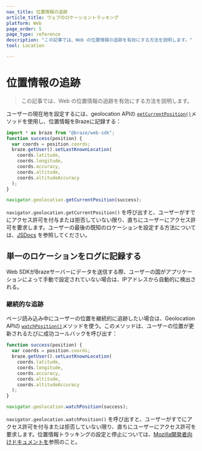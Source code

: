 ```yaml
---
nav_title: 位置情報の追跡
article_title: ウェブのロケーショントラッキング
platform: Web
page_order: 5
page_type: reference
description: "この記事では、Web の位置情報の追跡を有効にする方法を説明します。"
tool: Location

---
```


# 位置情報の追跡

> この記事では、Web の位置情報の追跡を有効にする方法を説明します。

ユーザーの現在地を設定するには、geolocation APIの [`getCurrentPosition()`][0]メソッドを使用し、位置情報をBrazeに記録する：

```javascript
import * as braze from "@braze/web-sdk";
function success(position) {
  var coords = position.coords;
  braze.getUser().setLastKnownLocation(
    coords.latitude,
    coords.longitude,
    coords.accuracy,
    coords.altitude,
    coords.altitudeAccuracy
  );
}

navigator.geolocation.getCurrentPosition(success);
```

`navigator.geolocation.getCurrentPosition()` を呼び出すと、ユーザーがすでにアクセス許可を付与または拒否していない限り、直ちにユーザーにアクセス許可を要求します。ユーザーの最後の既知のロケーションを設定する方法については、[JSDocs][1] を参照してください。

## 単一のロケーションをログに記録する

Web SDKがBrazeサーバーにデータを送信する際、ユーザーの国がアプリケーションによって手動で設定されていない場合は、IPアドレスから自動的に検出される。

### 継続的な追跡

ページ読み込み中にユーザーの位置を継続的に追跡したい場合は、Geolocation APIの [`watchPosition()`](https://developer.mozilla.org/en-US/docs/Web/API/Geolocation/watchPosition)メソッドを使う。このメソッドは、ユーザーの位置が更新されるたびに成功コールバックを呼び出す：

```javascript
function success(position) {
  var coords = position.coords;
  braze.getUser().setLastKnownLocation(
    coords.latitude,
    coords.longitude,
    coords.accuracy,
    coords.altitude,
    coords.altitudeAccuracy
  );
}

navigator.geolocation.watchPosition(success);
```

`navigator.geolocation.watchPosition()` を呼び出すと、ユーザーがすでにアクセス許可を付与または拒否していない限り、直ちにユーザーにアクセス許可を要求します。位置情報トラッキングの設定と停止については、[Mozilla開発者向けドキュメントを][2]参照のこと。

[0]: https://developer.mozilla.org/en-US/docs/Web/API/Geolocation/getCurrentPosition
[1]: https://js.appboycdn.com/web-sdk/latest/doc/classes/braze.user.html#setlastknownlocation
[2]: https://developer.mozilla.org/en-US/docs/Web/API/Geolocation/watchPosition
